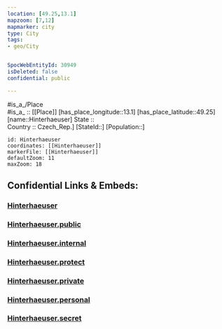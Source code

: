```yaml
---
location: [49.25,13.1] 
mapzoom: [7,12] 
mapmarker: city 
type: City
tags:
- geo/City


SpocWebEntityId: 30949
isDeleted: false
confidential: public

---
```

#is_a_/Place  
#is_a_ :: [[Place]] 
[has_place_longitude::13.1] 
[has_place_latitude::49.25] 
[name::Hinterhaeuser] 
State ::  
Country :: Czech_Rep.] 
[StateId::] 
[Population::] 



```leaflet
id: Hinterhaeuser
coordinates: [[Hinterhaeuser]] 
markerFile: [[Hinterhaeuser]] 
defaultZoom: 11 
maxZoom: 18
```


## Confidential Links & Embeds: 

### [Hinterhaeuser](/_Standards/Earth/Continent/Europe/Europe~Central/Czech_Republic/regions~Czech_Republic/Plzeňský/City/Hinterhaeuser.md) 

### [Hinterhaeuser.public](/_public/Earth/Continent/Europe/Europe~Central/Czech_Republic/regions~Czech_Republic/Plzeňský/City/Hinterhaeuser.public.md) 

### [Hinterhaeuser.internal](/_internal/Earth/Continent/Europe/Europe~Central/Czech_Republic/regions~Czech_Republic/Plzeňský/City/Hinterhaeuser.internal.md) 

### [Hinterhaeuser.protect](/_protect/Earth/Continent/Europe/Europe~Central/Czech_Republic/regions~Czech_Republic/Plzeňský/City/Hinterhaeuser.protect.md) 

### [Hinterhaeuser.private](/_private/Earth/Continent/Europe/Europe~Central/Czech_Republic/regions~Czech_Republic/Plzeňský/City/Hinterhaeuser.private.md) 

### [Hinterhaeuser.personal](/_personal/Earth/Continent/Europe/Europe~Central/Czech_Republic/regions~Czech_Republic/Plzeňský/City/Hinterhaeuser.personal.md) 

### [Hinterhaeuser.secret](/_secret/Earth/Continent/Europe/Europe~Central/Czech_Republic/regions~Czech_Republic/Plzeňský/City/Hinterhaeuser.secret.md)

